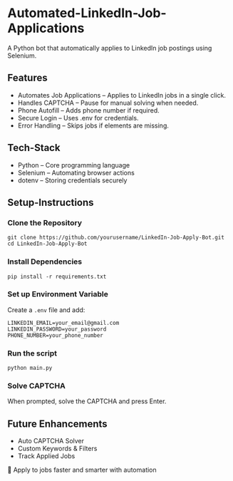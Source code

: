 # Automated-LinkedIn-Job-Applications
A Python bot that automatically applies to LinkedIn job postings using Selenium.

## Features
- Automates Job Applications – Applies to LinkedIn jobs in a single click.
- Handles CAPTCHA – Pause for manual solving when needed.
- Phone Autofill – Adds phone number if required.
- Secure Login – Uses .env for credentials.
- Error Handling – Skips jobs if elements are missing.

## Tech-Stack
- Python – Core programming language
- Selenium – Automating browser actions
- dotenv – Storing credentials securely

## Setup-Instructions
### Clone the Repository
```
git clone https://github.com/yourusername/LinkedIn-Job-Apply-Bot.git
cd LinkedIn-Job-Apply-Bot
```
### Install Dependencies
```
pip install -r requirements.txt
```
### Set up Environment Variable
Create a `.env` file and add:
```
LINKEDIN_EMAIL=your_email@gmail.com
LINKEDIN_PASSWORD=your_password
PHONE_NUMBER=your_phone_number
```
### Run the script
```
python main.py
```
### Solve CAPTCHA

When prompted, solve the CAPTCHA and press Enter.


## Future Enhancements
- Auto CAPTCHA Solver 
- Custom Keywords & Filters 
- Track Applied Jobs 

💼 Apply to jobs faster and smarter with automation




